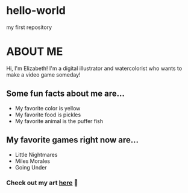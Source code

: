 # hello-world
my first repository
# ABOUT ME
Hi, I'm Elizabeth!
I'm a digital illustrator and watercolorist who wants to make a video game someday!
## Some fun facts about me are...
- My favorite color is yellow
- My favorite food is pickles
- My favorite animal is the puffer fish
## My favorite games right now are...
- Little Nightmares
- Miles Morales
- Going Under
### Check out my art [here](eptackarts.com) 🤗
